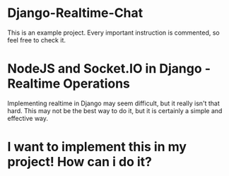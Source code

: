 # Django-Realtime-Chat
This is an example project. Every important instruction is commented, so feel free to check it.

# NodeJS and Socket.IO in Django - Realtime Operations

Implementing realtime in Django may seem difficult, but it really isn't that hard. This may not be the best way to do it, but it is certainly a simple and effective way.

# I want to implement this in my project! How can i do it?
